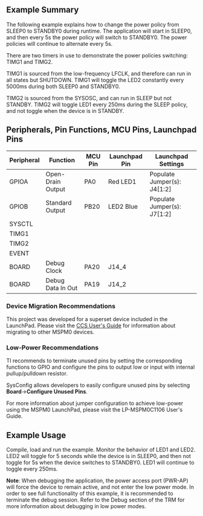 ## Example Summary

The following example explains how to change the power policy from SLEEP0
to STANDBY0 during runtime. The application will start in SLEEP0, and then every 5s the power policy will
switch to STANDBY0. The power policies will continue to alternate every 5s.

There are two timers in use to demonstrate the power policies switching: TIMG1 and TIMG2.

TIMG1 is sourced from the low-frequency LFCLK, and therefore can run in all
states but SHUTDOWN.
TIMG1 will toggle the LED2 constantly every 5000ms during both SLEEP0 and
STANDBY0.

TIMG2 is sourced from the SYSOSC, and can run in SLEEP but not STANDBY.
TIMG2 will toggle LED1 every 250ms during the SLEEP policy, and not toggle when
the device is in STANDBY.

## Peripherals, Pin Functions, MCU Pins, Launchpad Pins
| Peripheral | Function | MCU Pin | Launchpad Pin | Launchpad Settings |
| --- | --- | --- | --- | --- |
| GPIOA | Open-Drain Output | PA0 | Red LED1 | Populate Jumper(s): J4[1:2] |
| GPIOB | Standard Output | PB20 | LED2 Blue | Populate Jumper(s): J7[1:2] |
| SYSCTL |  |  |  |  |
| TIMG1 |  |  |  |  |
| TIMG2 |  |  |  |  |
| EVENT |  |  |  |  |
| BOARD | Debug Clock | PA20 | J14_4 |  |
| BOARD | Debug Data In Out | PA19 | J14_2 |  |

### Device Migration Recommendations
This project was developed for a superset device included in the LaunchPad. Please
visit the [CCS User's Guide](https://software-dl.ti.com/msp430/esd/MSPM0-SDK/latest/docs/english/tools/ccs_ide_guide/doc_guide/doc_guide-srcs/ccs_ide_guide.html#sysconfig-project-migration)
for information about migrating to other MSPM0 devices.

### Low-Power Recommendations
TI recommends to terminate unused pins by setting the corresponding functions to
GPIO and configure the pins to output low or input with internal
pullup/pulldown resistor.

SysConfig allows developers to easily configure unused pins by selecting **Board**→**Configure Unused Pins**.

For more information about jumper configuration to achieve low-power using the
MSPM0 LaunchPad, please visit the LP-MSPM0C1106 User's Guide.

## Example Usage
Compile, load and run the example.
Monitor the behavior of LED1 and LED2.
LED2 will toggle for 5 seconds while the device is in SLEEP0, and then not
toggle for 5s when the device switches to STANDBY0.
LED1 will continue to toggle every 250ms.

**Note**: When debugging the application, the power access port (PWR-AP) will force
the device to remain active, and not enter the low power mode.
In order to see full functionality of this example, it is
recommended to terminate the debug session. Refer to the Debug section of the TRM
for more information about debugging in low power modes.
